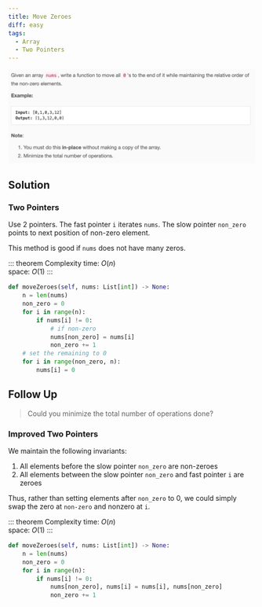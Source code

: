 ```yaml
---
title: Move Zeroes
diff: easy
tags:
  - Array
  - Two Pointers
---
```


<img class="medium-zoom" src="/algo/move-zeroes.png" alt="https://leetcode.com/problems/move-zeroes">

## Solution

### Two Pointers

Use 2 pointers. The fast pointer `i` iterates `nums`. The slow pointer `non_zero` points to next position of non-zero element.

This method is good if `nums` does not have many zeros.

::: theorem Complexity
time: $O(n)$  
space: $O(1)$
:::

```py
def moveZeroes(self, nums: List[int]) -> None:
    n = len(nums)
    non_zero = 0
    for i in range(n):
        if nums[i] != 0:
            # if non-zero
            nums[non_zero] = nums[i]
            non_zero += 1
    # set the remaining to 0
    for i in range(non_zero, n):
        nums[i] = 0
```

## Follow Up

> Could you minimize the total number of operations done?

### Improved Two Pointers

We maintain the following invariants:

1. All elements before the slow pointer `non_zero` are non-zeroes
2. All elements between the slow pointer `non_zero` and fast pointer `i` are zeroes

Thus, rather than setting elements after `non_zero` to 0, we could simply swap the zero at `non-zero` and nonzero at `i`.

::: theorem Complexity
time: $O(n)$  
space: $O(1)$
:::

```py
def moveZeroes(self, nums: List[int]) -> None:
    n = len(nums)
    non_zero = 0
    for i in range(n):
        if nums[i] != 0:
            nums[non_zero], nums[i] = nums[i], nums[non_zero]
            non_zero += 1
```
